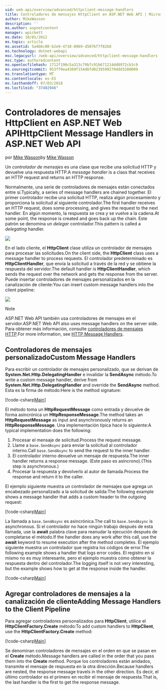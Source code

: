 ```yaml
---
uid: web-api/overview/advanced/httpclient-message-handlers
title: Controladores de mensajes HttpClient en ASP.NET Web API | Microsoft Docs
author: MikeWasson
description: ''
ms.author: aspnetcontent
manager: wpickett
ms.date: 10/01/2012
ms.topic: article
ms.assetid: 5a4b6c80-b2e9-4710-8969-d5076f7f82b8
ms.technology: dotnet-webapi
msc.legacyurl: /web-api/overview/advanced/httpclient-message-handlers
msc.type: authoredcontent
ms.openlocfilehash: 1712f190c5a313c79b7c91b671214dd8972cb3c9
ms.sourcegitcommit: 953ff9ea4369f154d6fd0239599279ddd3280009
ms.translationtype: MT
ms.contentlocale: es-ES
ms.lasthandoff: 07/03/2018
ms.locfileid: "37402946"
---
```

<a name="httpclient-message-handlers-in-aspnet-web-api"></a><span data-ttu-id="de31e-102">Controladores de mensajes HttpClient en ASP.NET Web API</span><span class="sxs-lookup"><span data-stu-id="de31e-102">HttpClient Message Handlers in ASP.NET Web API</span></span>
====================
<span data-ttu-id="de31e-103">por [Mike Wasson](https://github.com/MikeWasson)</span><span class="sxs-lookup"><span data-stu-id="de31e-103">by [Mike Wasson](https://github.com/MikeWasson)</span></span>

<span data-ttu-id="de31e-104">Un *controlador de mensajes* es una clase que recibe una solicitud HTTP y devuelve una respuesta HTTP.</span><span class="sxs-lookup"><span data-stu-id="de31e-104">A *message handler* is a class that receives an HTTP request and returns an HTTP response.</span></span>

<span data-ttu-id="de31e-105">Normalmente, una serie de controladores de mensajes están conectados entre sí.</span><span class="sxs-lookup"><span data-stu-id="de31e-105">Typically, a series of message handlers are chained together.</span></span> <span data-ttu-id="de31e-106">El primer controlador recibe una solicitud HTTP, realiza algún procesamiento y proporciona la solicitud al siguiente controlador.</span><span class="sxs-lookup"><span data-stu-id="de31e-106">The first handler receives an HTTP request, does some processing, and gives the request to the next handler.</span></span> <span data-ttu-id="de31e-107">En algún momento, la respuesta se crea y se vuelve a la cadena.</span><span class="sxs-lookup"><span data-stu-id="de31e-107">At some point, the response is created and goes back up the chain.</span></span> <span data-ttu-id="de31e-108">Este patrón se denomina un *delegar* controlador.</span><span class="sxs-lookup"><span data-stu-id="de31e-108">This pattern is called a *delegating* handler.</span></span>

![](httpclient-message-handlers/_static/image1.png)

<span data-ttu-id="de31e-109">En el lado cliente, el **HttpClient** clase utiliza un controlador de mensajes para procesar las solicitudes.</span><span class="sxs-lookup"><span data-stu-id="de31e-109">On the client side, the **HttpClient** class uses a message handler to process requests.</span></span> <span data-ttu-id="de31e-110">El controlador predeterminado es **HttpClientHandler**, que envía la solicitud a través de la red y se obtiene la respuesta del servidor.</span><span class="sxs-lookup"><span data-stu-id="de31e-110">The default handler is **HttpClientHandler**, which sends the request over the network and gets the response from the server.</span></span> <span data-ttu-id="de31e-111">Puede insertar controladores de mensajes personalizados en la canalización de cliente:</span><span class="sxs-lookup"><span data-stu-id="de31e-111">You can insert custom message handlers into the client pipeline:</span></span>

![](httpclient-message-handlers/_static/image2.png)

> [!NOTE]
> <span data-ttu-id="de31e-112">ASP.NET Web API también usa controladores de mensajes en el servidor.</span><span class="sxs-lookup"><span data-stu-id="de31e-112">ASP.NET Web API also uses message handlers on the server side.</span></span> <span data-ttu-id="de31e-113">Para obtener más información, consulte [controladores de mensajes HTTP](http-message-handlers.md).</span><span class="sxs-lookup"><span data-stu-id="de31e-113">For more information, see [HTTP Message Handlers](http-message-handlers.md).</span></span>


## <a name="custom-message-handlers"></a><span data-ttu-id="de31e-114">Controladores de mensajes personalizado</span><span class="sxs-lookup"><span data-stu-id="de31e-114">Custom Message Handlers</span></span>

<span data-ttu-id="de31e-115">Para escribir un controlador de mensajes personalizado, que se derivan de **System.Net.Http.DelegatingHandler** e invalidar la **SendAsync** método.</span><span class="sxs-lookup"><span data-stu-id="de31e-115">To write a custom message handler, derive from **System.Net.Http.DelegatingHandler** and override the **SendAsync** method.</span></span> <span data-ttu-id="de31e-116">Esta es la firma de método:</span><span class="sxs-lookup"><span data-stu-id="de31e-116">Here is the method signature:</span></span>

[!code-csharp[Main](httpclient-message-handlers/samples/sample1.cs)]

<span data-ttu-id="de31e-117">El método toma un **HttpRequestMessage** como entrada y devuelve de forma asincrónica un **HttpResponseMessage**.</span><span class="sxs-lookup"><span data-stu-id="de31e-117">The method takes an **HttpRequestMessage** as input and asynchronously returns an **HttpResponseMessage**.</span></span> <span data-ttu-id="de31e-118">Una implementación típica hace lo siguiente:</span><span class="sxs-lookup"><span data-stu-id="de31e-118">A typical implementation does the following:</span></span>

1. <span data-ttu-id="de31e-119">Procesar el mensaje de solicitud.</span><span class="sxs-lookup"><span data-stu-id="de31e-119">Process the request message.</span></span>
2. <span data-ttu-id="de31e-120">Llame a `base.SendAsync` para enviar la solicitud al controlador interno.</span><span class="sxs-lookup"><span data-stu-id="de31e-120">Call `base.SendAsync` to send the request to the inner handler.</span></span>
3. <span data-ttu-id="de31e-121">El controlador interno devuelve un mensaje de respuesta.</span><span class="sxs-lookup"><span data-stu-id="de31e-121">The inner handler returns a response message.</span></span> <span data-ttu-id="de31e-122">(Este paso es asíncrono).</span><span class="sxs-lookup"><span data-stu-id="de31e-122">(This step is asynchronous.)</span></span>
4. <span data-ttu-id="de31e-123">Procesar la respuesta y devolverlo al autor de llamada.</span><span class="sxs-lookup"><span data-stu-id="de31e-123">Process the response and return it to the caller.</span></span>

<span data-ttu-id="de31e-124">El ejemplo siguiente muestra un controlador de mensajes que agrega un encabezado personalizado a la solicitud de salida:</span><span class="sxs-lookup"><span data-stu-id="de31e-124">The following example shows a message handler that adds a custom header to the outgoing request:</span></span>

[!code-csharp[Main](httpclient-message-handlers/samples/sample2.cs)]

<span data-ttu-id="de31e-125">La llamada a `base.SendAsync` es asincrónica.</span><span class="sxs-lookup"><span data-stu-id="de31e-125">The call to `base.SendAsync` is asynchronous.</span></span> <span data-ttu-id="de31e-126">Si el controlador no hace ningún trabajo después de esta llamada, use la **await** palabra clave para reanudar la ejecución después de completarse el método.</span><span class="sxs-lookup"><span data-stu-id="de31e-126">If the handler does any work after this call, use the **await** keyword to resume execution after the method completes.</span></span> <span data-ttu-id="de31e-127">El ejemplo siguiente muestra un controlador que registra los códigos de error.</span><span class="sxs-lookup"><span data-stu-id="de31e-127">The following example shows a handler that logs error codes.</span></span> <span data-ttu-id="de31e-128">El registro en sí mismo no es muy interesante, pero el ejemplo muestra cómo obtener la respuesta dentro del controlador.</span><span class="sxs-lookup"><span data-stu-id="de31e-128">The logging itself is not very interesting, but the example shows how to get at the response inside the handler.</span></span>

[!code-csharp[Main](httpclient-message-handlers/samples/sample3.cs?highlight=10,13)]

## <a name="adding-message-handlers-to-the-client-pipeline"></a><span data-ttu-id="de31e-129">Agregar controladores de mensajes a la canalización de cliente</span><span class="sxs-lookup"><span data-stu-id="de31e-129">Adding Message Handlers to the Client Pipeline</span></span>

<span data-ttu-id="de31e-130">Para agregar controladores personalizados para **HttpClient**, utilice el **HttpClientFactory.Create** método:</span><span class="sxs-lookup"><span data-stu-id="de31e-130">To add custom handlers to **HttpClient**, use the **HttpClientFactory.Create** method:</span></span>

[!code-csharp[Main](httpclient-message-handlers/samples/sample4.cs)]

<span data-ttu-id="de31e-131">Se denominan controladores de mensajes en el orden en que se pasan en el **Create** método.</span><span class="sxs-lookup"><span data-stu-id="de31e-131">Message handlers are called in the order that you pass them into the **Create** method.</span></span> <span data-ttu-id="de31e-132">Porque los controladores están anidados, transmite el mensaje de respuesta en la otra dirección.</span><span class="sxs-lookup"><span data-stu-id="de31e-132">Because handlers are nested, the response message travels in the other direction.</span></span> <span data-ttu-id="de31e-133">Es decir, el último controlador es el primero en recibir el mensaje de respuesta.</span><span class="sxs-lookup"><span data-stu-id="de31e-133">That is, the last handler is the first to get the response message.</span></span>
